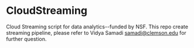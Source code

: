 # CloudStreaming
Cloud Streaming script for data analytics--funded by NSF.
This repo create streaming pipeline, please refer to Vidya Samadi samadi@clemson.edu for further question. 
